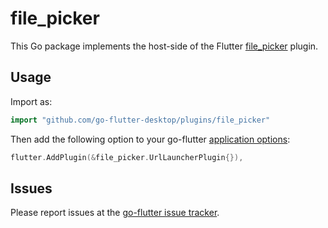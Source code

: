 # file_picker

This Go package implements the host-side of the Flutter [file_picker](https://github.com/flutter/plugins/tree/master/packages/file_picker) plugin.

## Usage

Import as:

```go
import "github.com/go-flutter-desktop/plugins/file_picker"
```

Then add the following option to your go-flutter [application options](https://github.com/go-flutter-desktop/go-flutter/blob/68868301742b864b719b31ae51c7ec4b3b642d1a/example/simpleDemo/main.go#L53):

```go
flutter.AddPlugin(&file_picker.UrlLauncherPlugin{}),
```

## Issues

Please report issues at the [go-flutter issue tracker](https://github.com/go-flutter-desktop/go-flutter/issues/).
